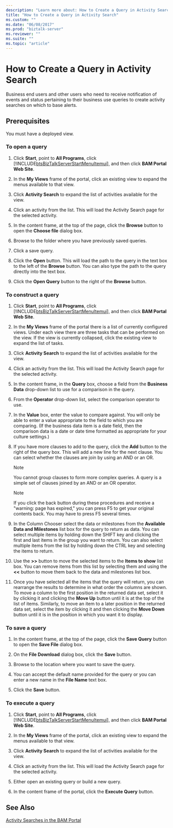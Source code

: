 ```yaml
---
description: "Learn more about: How to Create a Query in Activity Search"
title: "How to Create a Query in Activity Search"
ms.custom: ""
ms.date: "06/08/2017"
ms.prod: "biztalk-server"
ms.reviewer: ""
ms.suite: ""
ms.topic: "article"
---
```

# How to Create a Query in Activity Search
Business end users and other users who need to receive notification of events and status pertaining to their business use queries to create activity searches on which to base alerts.  
  
## Prerequisites  
 You must have a deployed view.  
  
### To open a query  
  
1. Click **Start**, point to **All Programs**, click [!INCLUDE[btsBizTalkServerStartMenuItemui](../includes/btsbiztalkserverstartmenuitemui-md.md)], and then click **BAM Portal Web Site**.  
  
2. In the **My Views** frame of the portal, click an existing view to expand the menus available to that view.  
  
3. Click **Activity Search** to expand the list of activities available for the view.  
  
4. Click an activity from the list. This will load the Activity Search page for the selected activity.  
  
5. In the content frame, at the top of the page, click the **Browse** button to open the **Choose file** dialog box.  
  
6. Browse to the folder where you have previously saved queries.  
  
7. Click a save query.  
  
8. Click the **Open** button. This will load the path to the query in the text box to the left of the **Browse** button. You can also type the path to the query directly into the text box.  
  
9. Click the **Open Query** button to the right of the **Browse** button.  
  
### To construct a query  
  
1. Click **Start**, point to **All Programs**, click [!INCLUDE[btsBizTalkServerStartMenuItemui](../includes/btsbiztalkserverstartmenuitemui-md.md)], and then click **BAM Portal Web Site**.  
  
2. In the **My Views** frame of the portal there is a list of currently configured views. Under each view there are three tasks that can be performed on the view. If the view is currently collapsed, click the existing view to expand the list of tasks.  
  
3. Click **Activity Search** to expand the list of activities available for the view.  
  
4. Click an activity from the list. This will load the Activity Search page for the selected activity.  
  
5. In the content frame, in the **Query** box, choose a field from the **Business Data** drop-down list to use for a comparison in the query.  
  
6. From the **Operator** drop-down list, select the comparison operator to use.  
  
7. In the **Value** box, enter the value to compare against. You will only be able to enter a value appropriate to the field to which you are comparing. (If the business data item is a date field, then the comparison data is a date or date time formatted as appropriate for your culture settings.)  
  
8. If you have more clauses to add to the query, click the **Add** button to the right of the query box. This will add a new line for the next clause. You can select whether the clauses are join by using an AND or an OR.  
  
   > [!NOTE]
   >  You cannot group clauses to form more complex queries. A query is a simple set of clauses joined by an AND or an OR operator.  
  
   > [!NOTE]
   >  If you click the back button during these procedures and receive a "warning: page has expired," you can press F5 to get your original contents back. You may have to press F5 several times.  
  
9. In the Column Chooser select the data or milestones from the **Available Data and Milestones** list box for the query to return as data. You can select multiple items by holding down the SHIFT key and clicking the first and last items in the group you want to return. You can also select multiple items from the list by holding down the CTRL key and selecting the items to return.  
  
10. Use the **>>** button to move the selected items to the **Items to show** list box. You can remove items from this list by selecting them and using the **<<** button to move them back to the data and milestones list box.  
  
11. Once you have selected all the items that the query will return, you can rearrange the results to determine in what order the columns are shown. To move a column to the first position in the returned data set, select it by clicking it and clicking the **Move Up** button until it is at the top of the list of items. Similarly, to move an item to a later position in the returned data set, select the item by clicking it and then clicking the **Move Down** button until it is in the position in which you want it to display.  
  
### To save a query  
  
1.  In the content frame, at the top of the page, click the **Save Query** button to open the **Save File** dialog box.  
  
2.  On the **File Download** dialog box, click the **Save** button.  
  
3.  Browse to the location where you want to save the query.  
  
4.  You can accept the default name provided for the query or you can enter a new name in the **File Name** text box.  
  
5.  Click the **Save** button.  
  
### To execute a query  
  
1. Click **Start**, point to **All Programs**, click [!INCLUDE[btsBizTalkServerStartMenuItemui](../includes/btsbiztalkserverstartmenuitemui-md.md)], and then click **BAM Portal Web Site**.  
  
2. In the **My Views** frame of the portal, click an existing view to expand the menus available to that view.  
  
3. Click **Activity Search** to expand the list of activities available for the view.  
  
4. Click an activity from the list. This will load the Activity Search page for the selected activity.  
  
5. Either open an existing query or build a new query.  
  
6. In the content frame of the portal, click the **Execute Query** button.  
  
## See Also  
 [Activity Searches in the BAM Portal](../core/activity-searches-in-the-bam-portal.md)
